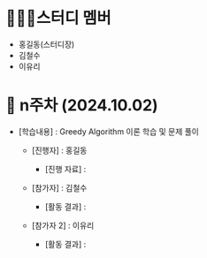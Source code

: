 # 🧑🏻‍💻스터디 멤버 
- 홍길동(스터디장)
- 김철수
- 이유리

# 📑 n주차 (2024.10.02)

- [학습내용] : Greedy Algorithm 이론 학습 및 문제 풀이 
  
   - [진행자]   : 홍길동
      - [진행 자료] : 
   
   - [참가자]   : 김철수
      - [활동 결과] : 
      
   - [참가자 2]   : 이유리
      - [활동 결과] :
